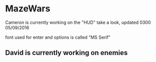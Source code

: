 # MazeWars
Cameron is currently working on the "HUD" take a look, updated 0300 05/09/2016


font used for enter and options is called "MS Serif"

## David is currently working on enemies
